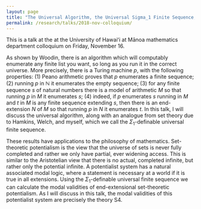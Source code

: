 ```yaml
---
layout: page
title: "The Universal Algorithm, the Universal Sigma_1 Finite Sequence, and Set-theoretic Potentialism"
permalink: /research/talks/2018-nov-colloquium/
---
```


This is a talk at the at the University of Hawaiʻi at Mānoa mathematics department colloquium on Friday, November 16.

As shown by Woodin, there is an algorithm which will computably enumerate any finite list you want, so long as you run it in the correct universe. More precisely, there is a Turing machine $p$, with the following properties: (1) Peano arithmetic proves that $p$ enumerates a finite sequence; (2) running $p$ in $\mathbb N$ it enumerates the empty sequence; (3) for any finite sequence $s$ of natural numbers there is a model of arithmetic $M$ so that running $p$ in $M$ it enumerates $s$; (4) indeed, if $p$ enumerates $s$ running in $M$ and $t$ in $M$ is any finite sequence extending $s$, then there is an end-extension $N$ of $M$ so that running $p$ in $N$ it enumerates $t$. In this talk, I will discuss the universal algorithm, along with an analogue from set theory due to Hamkins, Welch, and myself, which we call the $\Sigma_1$-definable universal finite sequence.

These results have applications to the philosophy of mathematics. Set-theoretic potentialism is the view that the universe of sets is never fully completed and rather we only have partial, ever widening access. This is similar to the Aristotelian view that there is no actual, completed infinite, but rather only the potential infinite. A potentialist system has a natural associated modal logic, where a statement is necessary at a world if it is true in all extensions. Using the $\Sigma_1$-definable universal finite sequence we can calculate the modal validities of end-extensional set-theoretic potentialism. As I will discuss in this talk, the modal validities of this potentialist system are precisely the theory S4.
